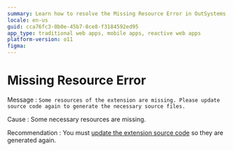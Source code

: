 ```yaml
---
summary: Learn how to resolve the Missing Resource Error in OutSystems 11 (O11) by updating the extension source code.
locale: en-us
guid: cca76fc3-0b0e-45b7-8ce8-f3184592ed95
app_type: traditional web apps, mobile apps, reactive web apps
platform-version: o11
figma:
---
```


# Missing Resource Error

Message
:   `Some resources of the extension are missing. Please update source code again to generate the necessary source files.`

Cause
:   Some necessary resources are missing.

Recommendation
:   You must [update the extension source code](<../../../integration-with-systems/integration-studio/extension-life-cycle/extension-update-source-code.md>) so they are generated again.
